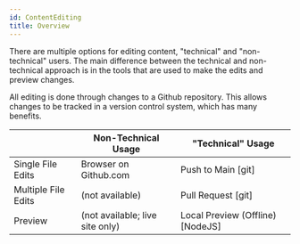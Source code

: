 ```yaml
---
id: ContentEditing
title: Overview
---
```


There are multiple options for editing content, "technical" and "non-technical" users.  The main difference between the technical and non-technical approach is in the tools that are used to make the edits and preview changes.

All editing is done through changes to a Github repository.  This allows changes to be tracked in a version control system, which has many benefits.

|                    | Non-Technical Usage              | "Technical" Usage |
| ----               | -------------------              | ----------------- |
| Single File Edits  | Browser on Github.com            | Push to Main [git]     |
| Multiple File Edits| (not available)                  | Pull Request [git]      |
| Preview            | (not available; live site only)  | Local Preview (Offline) [NodeJS] |



